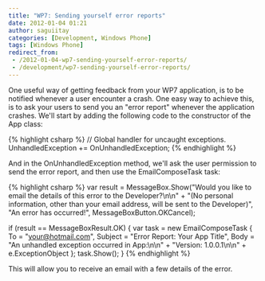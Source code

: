 ```yaml
---
title: "WP7: Sending yourself error reports"
date: 2012-01-04 01:21
author: saguiitay
categories: [Development, Windows Phone]
tags: [Windows Phone]
redirect_from:
 - /2012-01-04-wp7-sending-yourself-error-reports/
 - /development/wp7-sending-yourself-error-reports/
---
```

One useful way of getting feedback from your WP7 application, is to be notified whenever a user encounter a crash.
One easy way to achieve this, is to ask your users to send you an "error report" whenever the application crashes.
We'll start by adding the following code to the constructor of the App class: 

{% highlight csharp %}
// Global handler for uncaught exceptions.
UnhandledException += OnUnhandledException;
{% endhighlight %}

And in the OnUnhandledException method, we'll ask the user permission to send the error report, and then use the EmailComposeTask task:

{% highlight csharp %}
var result = MessageBox.Show("Would you like to email the details of this error to the Developer?\n\n"
	+ "(No personal information, other than your email address, will be sent to the Developer)", 
	"An error has occurred!", 
	MessageBoxButton.OKCancel);

if (result == MessageBoxResult.OK) 
{
	var task = new EmailComposeTask 
		{
			To = "your@hotmail.com",
			Subject = "Error Report: Your App Title",
			Body = "An unhandled exception occurred in App:\n\n" + "Version: 1.0.0.1\n\n" + e.ExceptionObject
		};
	task.Show();
}
{% endhighlight %}

This will allow you to receive an email with a few details of the error.
